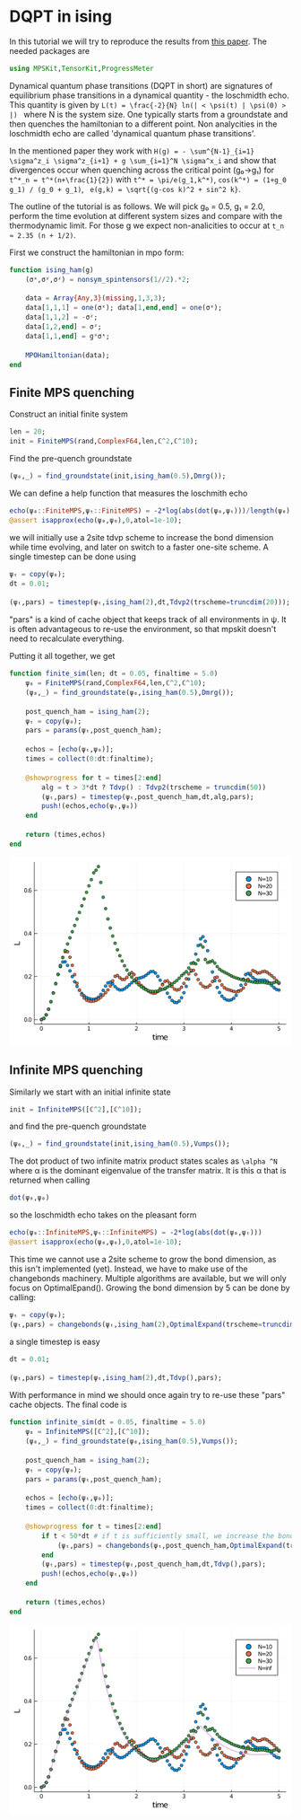 # DQPT in ising

In this tutorial we will try to reproduce the results from [this paper](https://arxiv.org/pdf/1206.2505.pdf). The needed packages are

```julia
using MPSKit,TensorKit,ProgressMeter
```

Dynamical quantum phase transitions (DQPT in short) are signatures of equilibrium phase transitions in a dynamical quantity - the loschmidth echo. This quantity is given by ``L(t) = \frac{-2}{N} ln(| < \psi(t) | \psi(0) > |) `` where N is the system size. One typically starts from a groundstate and then quenches the hamiltonian to a different point. Non analycities in the loschmidth echo are called 'dynamical quantum phase transitions'.

In the mentioned paper they work with ``H(g) = - \sum^{N-1}_{i=1} \sigma^z_i \sigma^z_{i+1} + g \sum_{i=1}^N \sigma^x_i`` and show that divergences occur when quenching across the critical point (g₀→g₁) for ``t^*_n = t^*(n+\frac{1}{2})`` with ``t^* = \pi/e(g_1,k^*)``, ``cos(k^*) = (1+g_0 g_1) / (g_0 + g_1)``, `` e(g,k) = \sqrt{(g-cos k)^2 + sin^2 k}``.

The outline of the tutorial is as follows. We will pick g₀ = 0.5, g₁ = 2.0, perform the time evolution at different system sizes and compare with the thermodynamic limit. For those g we expect non-analicities to occur at ``t_n ≈ 2.35 (n + 1/2)``.

First we construct the hamiltonian in mpo form:
```julia
function ising_ham(g)
    (σˣ,σʸ,σᶻ) = nonsym_spintensors(1//2).*2;

    data = Array{Any,3}(missing,1,3,3);
    data[1,1,1] = one(σˣ); data[1,end,end] = one(σˣ);
    data[1,1,2] = -σᶻ;
    data[1,2,end] = σᶻ;
    data[1,1,end] = g*σˣ;

    MPOHamiltonian(data);
end
```

## Finite MPS quenching

Construct an initial finite system
```julia
len = 20;
init = FiniteMPS(rand,ComplexF64,len,ℂ^2,ℂ^10);
```

Find the pre-quench groundstate
```julia
(ψ₀,_) = find_groundstate(init,ising_ham(0.5),Dmrg());
```

We can define a help function that measures the loschmith echo
```julia
echo(ψ₀::FiniteMPS,ψₜ::FiniteMPS) = -2*log(abs(dot(ψ₀,ψₜ)))/length(ψ₀)
@assert isapprox(echo(ψ₀,ψ₀),0,atol=1e-10);
```

we will initially use a 2site tdvp scheme to increase the bond dimension while time evolving, and later on switch to a faster one-site scheme. A single timestep can be done using
```julia
ψₜ = copy(ψ₀);
dt = 0.01;

(ψₜ,pars) = timestep(ψₜ,ising_ham(2),dt,Tdvp2(trscheme=truncdim(20)));
```

"pars" is a kind of cache object that keeps track of all environments in ψ. It is often advantageous to re-use the environment, so that mpskit doesn't need to recalculate everything.

Putting it all together, we get
```julia
function finite_sim(len; dt = 0.05, finaltime = 5.0)
    ψ₀ = FiniteMPS(rand,ComplexF64,len,ℂ^2,ℂ^10);
    (ψ₀,_) = find_groundstate(ψ₀,ising_ham(0.5),Dmrg());

    post_quench_ham = ising_ham(2);
    ψₜ = copy(ψ₀);
    pars = params(ψₜ,post_quench_ham);

    echos = [echo(ψₜ,ψ₀)];
    times = collect(0:dt:finaltime);

    @showprogress for t = times[2:end]
        alg = t > 3*dt ? Tdvp() : Tdvp2(trscheme = truncdim(50))
        (ψₜ,pars) = timestep(ψₜ,post_quench_ham,dt,alg,pars);
        push!(echos,echo(ψₜ,ψ₀))
    end

    return (times,echos)
end
```
![](finite_timeev.png)

## Infinite MPS quenching

Similarly we start with an initial infinite state
```julia
init = InfiniteMPS([ℂ^2],[ℂ^10]);
```

and find the pre-quench groundstate
```julia
(ψ₀,_) = find_groundstate(init,ising_ham(0.5),Vumps());
```

The dot product of two infinite matrix product states scales as  ``\alpha ^N`` where α is the dominant eigenvalue of the transfer matrix. It is this α that is returned when calling
```julia
dot(ψ₀,ψ₀)
```
so the loschmidth echo takes on the pleasant form

```julia
echo(ψ₀::InfiniteMPS,ψₜ::InfiniteMPS) = -2*log(abs(dot(ψ₀,ψₜ)))
@assert isapprox(echo(ψ₀,ψ₀),0,atol=1e-10);
```

This time we cannot use a 2site scheme to grow the bond dimension, as this isn't implemented (yet). Instead, we have to make use of the changebonds machinery. Multiple algorithms are available, but we will only focus on OptimalEpand(). Growing the bond dimension by 5 can be done by calling:
```julia
ψₜ = copy(ψ₀);
(ψₜ,pars) = changebonds(ψₜ,ising_ham(2),OptimalExpand(trscheme=truncdim(5)));
```

a single timestep is easy
```julia
dt = 0.01;

(ψₜ,pars) = timestep(ψₜ,ising_ham(2),dt,Tdvp(),pars);
```

With performance in mind we should once again try to re-use these "pars" cache objects. The final code is

```julia
function infinite_sim(dt = 0.05, finaltime = 5.0)
    ψ₀ = InfiniteMPS([ℂ^2],[ℂ^10]);
    (ψ₀,_) = find_groundstate(ψ₀,ising_ham(0.5),Vumps());

    post_quench_ham = ising_ham(2);
    ψₜ = copy(ψ₀);
    pars = params(ψₜ,post_quench_ham);

    echos = [echo(ψₜ,ψ₀)];
    times = collect(0:dt:finaltime);

    @showprogress for t = times[2:end]
        if t < 50*dt # if t is sufficiently small, we increase the bond dimension
            (ψₜ,pars) = changebonds(ψₜ,post_quench_ham,OptimalExpand(trscheme=truncdim(1)),pars)
        end
        (ψₜ,pars) = timestep(ψₜ,post_quench_ham,dt,Tdvp(),pars);
        push!(echos,echo(ψₜ,ψ₀))
    end

    return (times,echos)
end
```
![](infinite_timeev.png)
